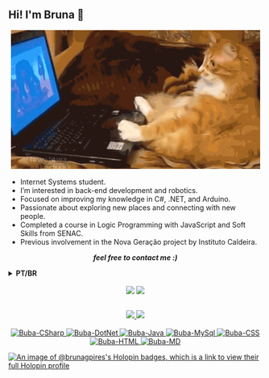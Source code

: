 ## Hi! I'm Bruna 👋

<p align="center" heigth="150">
  <img src="./assets/gatinho.gif" />
</p>
<!-- <img align='right' src="./assets/octocat-1691074644357.png" width="200"> -->

- Internet Systems student.
- I’m interested in back-end development and robotics.
- Focused on improving my knowledge in C#, .NET, and Arduino.
- Passionate about exploring new places and connecting with new people.
- Completed a course in Logic Programming with JavaScript and Soft Skills from SENAC.
- Previous involvement in the Nova Geração project by Instituto Caldeira.

<p align='center'><i><b>feel free to contact me :)</i></b>

 <details>
  <summary><b>PT/BR</b></summary>
    <h2>Olá, eu sou a Bruna</h2>

- Estudante de Sistemas para Internet.
- Estou interessada em desenvolvimento back-end e robótica.
- Focada em aprimorar meu conhecimento em C#, .NET e Arduino.
- Adoro explorar novos lugares e conhecer novas pessoas.
- Participante do desafio "100 dias de código" pela Comunidade He4rt Developers. Compartilhando meu progresso no Twitter.
- Tenho formação no curso de Lógica de Programação com JavaScript e Soft Skills do SENAC RS.
- Participei do Projeto Nova Geração do Instituto Caldeira.

<p align='center'><i><b>sinta-se livre para me contatar :)</i></b>

</summary>
</details>

<br>

<div align="center"> 
  <!-- <a href="https://www.instagram.com/bubapigmeu/" target="_blank"><img src="https://img.shields.io/badge/-Instagram-%23E4405F?style=for-the-badge&logo=instagram&logoColor=white" target="_blank"/></a> -->
  <a href="https://www.linkedin.com/in/bruna-pires-3117991a3/" target="_blank"><img src="https://img.shields.io/badge/-LinkedIn-%230077B5?style=for-the-badge&logo=linkedin&logoColor=white" target="_blank"/></a> 
  <a href = "mailto:bruna.gpires@hotmail.com"><img src="https://img.shields.io/badge/-Gmail-%23333?style=for-the-badge&logo=gmail&logoColor=white" target="_blank"/></a>
</div>

##
 <div align="center"> 
  <a href="https://github.com/BrunaGPires">
  <img height="180em" src="https://github-readme-stats.vercel.app/api?username=BrunaGPires&theme=dark&show_icons=true"/>
  <img height="180em" src="https://github-readme-stats.vercel.app/api/top-langs/?username=BrunaGPires&theme=dark&show_icons=true"/>
  <!--<img height="180em" src="https://100-dias-de-codigo-github-readme.vercel.app/?username=burritosocks"/>-->
</div>

<div style="display: inline_block" align="center"><br>
  <img alt="Buba-CSharp" src="https://img.shields.io/badge/C%23-239120?style=for-the-badge&logo=c-sharp&logoColor=white">
  <img alt="Buba-DotNet" src="https://img.shields.io/badge/.NET-5C2D91?style=for-the-badge&logo=.net&logoColor=white">
  <img alt="Buba-Java" src="https://img.shields.io/badge/Java-ED8B00?style=for-the-badge&logo=java&logoColor=white">
  <img alt="Buba-MySql" src="https://img.shields.io/badge/MySQL-005C84?style=for-the-badge&logo=mysql&logoColor=white">
  <img alt="Buba-CSS" src="https://img.shields.io/badge/CSS-239120?&style=for-the-badge&logo=css3&logoColor=white">
  <img alt="Buba-HTML" src="https://img.shields.io/badge/HTML-239120?style=for-the-badge&logo=html5&logoColor=white">
  <img alt="Buba-MD" src="https://img.shields.io/badge/markdown-%23000000.svg?style=for-the-badge&logo=markdown&logoColor=white">
</div>

[![An image of @brunagpires's Holopin badges, which is a link to view their full Holopin profile](https://holopin.me/brunagpires)](https://holopin.io/@brunagpires)
